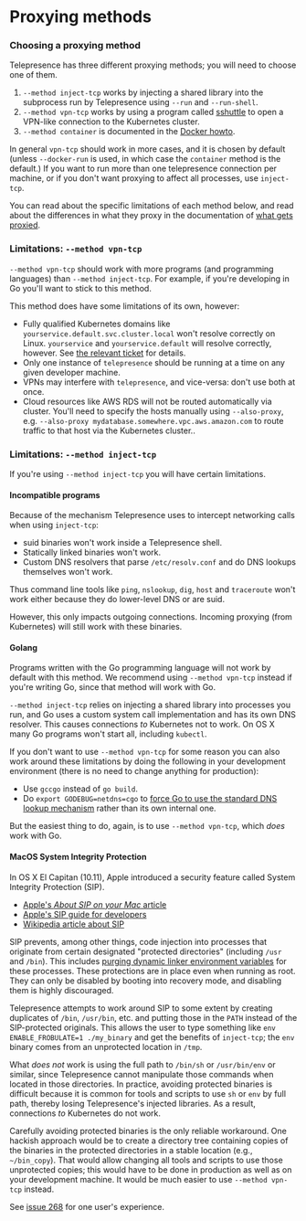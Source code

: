 # Proxying methods

### Choosing a proxying method

Telepresence has three different proxying methods; you will need to choose one of them.

1. `--method inject-tcp` works by injecting a shared library into the subprocess run by Telepresence using `--run` and `--run-shell`.
2. `--method vpn-tcp` works by using a program called [sshuttle](https://sshuttle.readthedocs.io) to open a VPN-like connection to the Kubernetes cluster.
3. `--method container` is documented in the [Docker howto](../howto/docker.html).

In general `vpn-tcp` should work in more cases, and it is chosen by default (unless `--docker-run` is used, in which case the `container` method is the default.)
If you want to run more than one telepresence connection per machine, or if you don't want proxying to affect all processes, use `inject-tcp`.

You can read about the specific limitations of each method below, and read about the differences in what they proxy in the documentation of [what gets proxied](/reference/proxying.html).

### Limitations: `--method vpn-tcp`

`--method vpn-tcp` should work with more programs (and programming languages) than `--method inject-tcp`.
For example, if you're developing in Go you'll want to stick to this method.

This method does have some limitations of its own, however:

* Fully qualified Kubernetes domains like `yourservice.default.svc.cluster.local` won't resolve correctly on Linux.
  `yourservice` and `yourservice.default` will resolve correctly, however.
  See [the relevant ticket](https://github.com/datawire/telepresence/issues/161) for details.
* Only one instance of `telepresence` should be running at a time on any given developer machine.
* VPNs may interfere with `telepresence`, and vice-versa: don't use both at once.
* Cloud resources like AWS RDS will not be routed automatically via cluster.
  You'll need to specify the hosts manually using `--also-proxy`, e.g. `--also-proxy mydatabase.somewhere.vpc.aws.amazon.com` to route traffic to that host via the Kubernetes cluster..

### Limitations: `--method inject-tcp`

If you're using `--method inject-tcp` you will have certain limitations.

#### Incompatible programs

Because of the mechanism Telepresence uses to intercept networking calls when using `inject-tcp`:

* suid binaries won't work inside a Telepresence shell.
* Statically linked binaries won't work.
* Custom DNS resolvers that parse `/etc/resolv.conf` and do DNS lookups themselves won't work.

Thus command line tools like `ping`, `nslookup`, `dig`, `host` and `traceroute` won't work either because they do lower-level DNS or are suid.

However, this only impacts outgoing connections.
Incoming proxying (from Kubernetes) will still work with these binaries.

#### Golang

Programs written with the Go programming language will not work by default with this method.
We recommend using `--method vpn-tcp` instead if you're writing Go, since that method will work with Go.

`--method inject-tcp` relies on injecting a shared library into processes you run, and Go uses a custom system call implementation and has its own DNS resolver.
This causes connections *to* Kubernetes not to work.
On OS X many Go programs won't start all, including `kubectl`.

If you don't want to use `--method vpn-tcp` for some reason you can also work around these limitations by doing the following in your development environment (there is no need to change anything for production):

* Use `gccgo` instead of `go build`.
* Do `export GODEBUG=netdns=cgo` to [force Go to use the standard DNS lookup mechanism](https://golang.org/pkg/net/#hdr-Name_Resolution) rather than its own internal one.

But the easiest thing to do, again, is to use `--method vpn-tcp`, which *does* work with Go.

#### MacOS System Integrity Protection

In OS X El Capitan (10.11), Apple introduced a security feature called System Integrity Protection (SIP).

* [Apple's _About SIP on your Mac_ article](https://support.apple.com/en-us/HT204899)
* [Apple's SIP guide for developers](https://developer.apple.com/library/content/documentation/Security/Conceptual/System_Integrity_Protection_Guide/Introduction/Introduction.html#//apple_ref/doc/uid/TP40016462-CH1-DontLinkElementID_15)
* [Wikipedia article about SIP](https://en.wikipedia.org/wiki/System_Integrity_Protection)

SIP prevents, among other things, code injection into processes that originate from certain designated "protected directories" (including `/usr` and `/bin`). This includes [purging dynamic linker environment variables](https://developer.apple.com/library/content/documentation/Security/Conceptual/System_Integrity_Protection_Guide/RuntimeProtections/RuntimeProtections.html) for these processes. These protections are in place even when running as root. They can only be disabled by booting into recovery mode, and disabling them is highly discouraged.

Telepresence attempts to work around SIP to some extent by creating duplicates of `/bin`, `/usr/bin`, etc. and putting those in the `PATH` instead of the SIP-protected originals. This allows the user to type something like `env ENABLE_FROBULATE=1 ./my_binary` and get the benefits of `inject-tcp`; the `env` binary comes from an unprotected location in `/tmp`.

What _does not_ work is using the full path to `/bin/sh` or `/usr/bin/env` or similar, since Telepresence cannot manipulate those commands when located in those directories. In practice, avoiding protected binaries is difficult because it is common for tools and scripts to use `sh` or `env` by full path, thereby losing Telepresence's injected libraries. As a result, connections _to_ Kubernetes do not work.

Carefully avoiding protected binaries is the only reliable workaround. One hackish approach would be to create a directory tree containing copies of the binaries in the protected directories in a stable location (e.g., `~/bin_copy`). That would allow changing all tools and scripts to use those unprotected copies; this would have to be done in production as well as on your development machine. It would be much easier to use `--method vpn-tcp` instead.

See [issue 268](https://github.com/datawire/telepresence/issues/268) for one user's experience.
